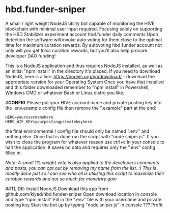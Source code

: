 # hbd.funder-sniper
A small / light weight NodeJS utility bot capable of monitoring the HIVE blockchain with minimal user input required.
Focusing solely on supporting the HBD Stabilizer experiment account hbd.funder daily comments
Upon detection the software will invoke auto voting for them close to the optimal time for maximum curation rewards.
By autovoting hbd.funder account not only will you get *thicc* curation rewards, but you'll also help procure developer DAO funding!

This is a NodeJS application and thus requires NodeJS installed, as well as an initial "npm install" in the directory it's placed.
If you need to download NodeJS, here is a link: https://nodejs.org/en/download/ - download the appropriate version for your Operating System
Once you have that installed and this folder downloaded remember to "npm install" in Powershell, Windows CMD or whatever Bash or Linux distro you like.


#**CONFIG**
Please put your HIVE account name and private posting key into the .env.example config file then remove the ".example" part at the end:

```
HERO=yourusernamehere
HERO_WIF_KEY=yourpostingprivatekeyhere
```

the final environmental / config file should only be named ".env" and nothing else. Once that is done run the script with "node sniper.js".
If you wish to close the program for whatever reason use ctrl+c in your console to halt the application. It saves no data and requires only the ".env" config filled in.

*Note: A small 1% weight vote is also applied to the developers comments and posts, you can opt out by removing my name from the list. :)*
*This is mostly done just so I can see who all is utilizing this script to maximize their curation rewards and not so much for monetary gain*


##TL;DR:
Install NodeJS
Download this app from github.com/klyed/hbd.funder-sniper
Open download location in console and type "npm install"
Fill in the ".env" file with your username and private posting key
Start the bot up by typing "node sniper.js" in console
???
Profit
